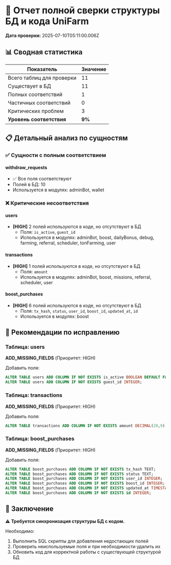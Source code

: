 # 🧩 Отчет полной сверки структуры БД и кода UniFarm

**Дата проверки:** 2025-07-10T05:11:00.006Z

## 📊 Сводная статистика

| Показатель | Значение |
|------------|----------|
| Всего таблиц для проверки | 11 |
| Существует в БД | 11 |
| Полных соответствий | 1 |
| Частичных соответствий | 0 |
| Критических проблем | 3 |
| **Уровень соответствия** | **9%** |

## 📋 Детальный анализ по сущностям

### ✅ Сущности с полным соответствием

#### withdraw_requests
- ✅ Все поля соответствуют
- Полей в БД: 10
- Используется в модулях: adminBot, wallet

### ❌ Критические несоответствия

#### users
- **[HIGH]** 2 полей используются в коде, но отсутствуют в БД
  - Поля: `is_active`, `guest_id`
  - Используется в модулях: adminBot, boost, dailyBonus, debug, farming, referral, scheduler, tonFarming, user

#### transactions
- **[HIGH]** 1 полей используются в коде, но отсутствуют в БД
  - Поля: `amount`
  - Используется в модулях: adminBot, boost, missions, referral, scheduler, user

#### boost_purchases
- **[HIGH]** 6 полей используются в коде, но отсутствуют в БД
  - Поля: `tx_hash`, `status`, `user_id`, `boost_id`, `updated_at`, `id`
  - Используется в модулях: boost

## 🔧 Рекомендации по исправлению

### Таблица: users

**ADD_MISSING_FIELDS** (Приоритет: HIGH)

Добавить поля:
```sql
ALTER TABLE users ADD COLUMN IF NOT EXISTS is_active BOOLEAN DEFAULT FALSE;
ALTER TABLE users ADD COLUMN IF NOT EXISTS guest_id INTEGER;
```

### Таблица: transactions

**ADD_MISSING_FIELDS** (Приоритет: HIGH)

Добавить поля:
```sql
ALTER TABLE transactions ADD COLUMN IF NOT EXISTS amount DECIMAL(20,9);
```

### Таблица: boost_purchases

**ADD_MISSING_FIELDS** (Приоритет: HIGH)

Добавить поля:
```sql
ALTER TABLE boost_purchases ADD COLUMN IF NOT EXISTS tx_hash TEXT;
ALTER TABLE boost_purchases ADD COLUMN IF NOT EXISTS status TEXT;
ALTER TABLE boost_purchases ADD COLUMN IF NOT EXISTS user_id INTEGER;
ALTER TABLE boost_purchases ADD COLUMN IF NOT EXISTS boost_id INTEGER;
ALTER TABLE boost_purchases ADD COLUMN IF NOT EXISTS updated_at TIMESTAMP;
ALTER TABLE boost_purchases ADD COLUMN IF NOT EXISTS id INTEGER;
```

## 📌 Заключение

⚠️ **Требуется синхронизация структуры БД с кодом.**

Необходимо:
1. Выполнить SQL скрипты для добавления недостающих полей
2. Проверить неиспользуемые поля и при необходимости удалить их
3. Обновить код для корректной работы с существующей структурой БД
